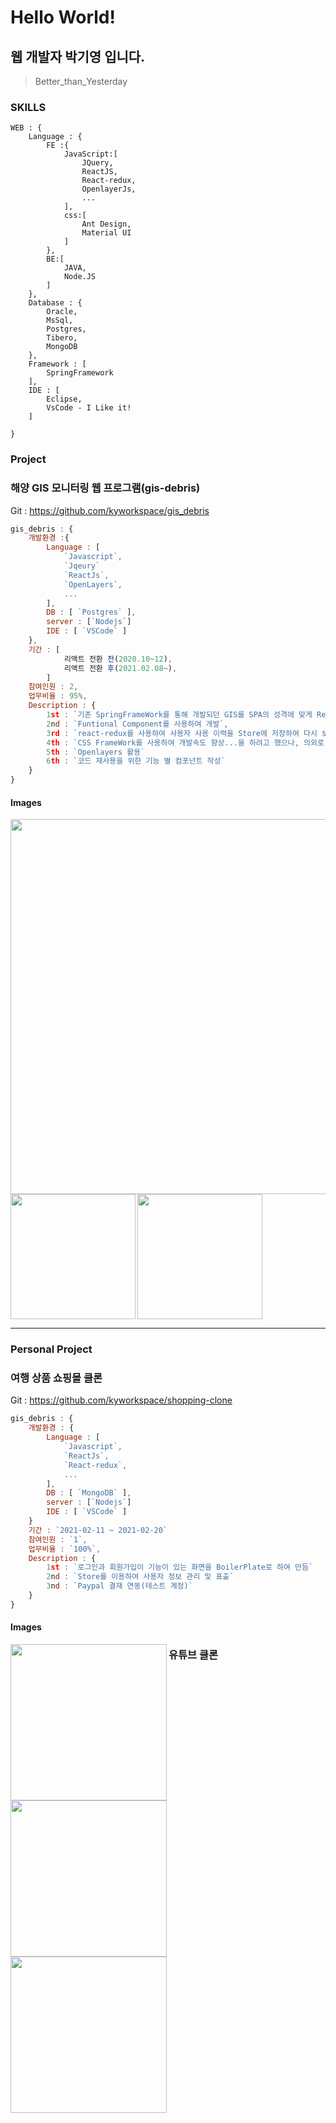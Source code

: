 # Hello World!
## 웹 개발자 박기영 입니다.
> Better_than_Yesterday
### SKILLS
```
WEB : {
    Language : {
        FE :{
            JavaScript:[
                JQuery,
                ReactJS,
                React-redux,
                OpenlayerJs,
                ...
            ],
            css:[
                Ant Design,
                Material UI
            ]
        },
        BE:[
            JAVA,
            Node.JS
        ]
    },
    Database : {
        Oracle,
        MsSql,
        Postgres,
        Tibero,
        MongoDB
    },
    Framework : [
        SpringFramework
    ],
    IDE : [
        Eclipse,
        VsCode - I Like it!
    ]
    
}
```
### Project
### 해양 GIS 모니터링 웹 프로그램(gis-debris)
Git : https://github.com/kyworkspace/gis_debris
```javascript
gis_debris : {
    개발환경 :{
        Language : [
            `Javascript`,
            `Jqeury`
            `ReactJs`,
            `OpenLayers`,
            ...
        ],
        DB : [ `Postgres` ],
        server : [`Nodejs`]
        IDE : [ `VSCode` ]
    },
    기간 : [
            리액트 전환 전(2020.10~12),
            리액트 전환 후(2021.02.08~),
        ]
    참여인원 : 2,
    업무비율 : 95%,
    Description : {
        1st : `기존 SpringFrameWork를 통해 개발되던 GIS를 SPA의 성격에 맞게 ReactJS 로 개발환경을 전환하여 리팩토링`,
        2nd : `Funtional Component를 사용하여 개발`,
        3rd : `react-redux를 사용하여 사용자 사용 이력을 Store에 저장하여 다시 보기시 즉각적으로 불러 올 수 있도록 노력중`,
        4th : `CSS FrameWork를 사용하여 개발속도 향상...을 하려고 했으나, 의외로 눈에 띄는게 딱 없어서 이것저것 테스트해보고 없으면 직접 만듬`,
        5th : `Openlayers 활용`
        6th : `코드 재사용을 위한 기능 별 컴포넌트 작성`
    }
}
```
#### Images
<div>
<img src = 'https://user-images.githubusercontent.com/45280952/108811974-927a7880-75f1-11eb-8bf1-96901396b2e7.png' width="600px" >
<br/>
<img src = 'https://user-images.githubusercontent.com/45280952/108010784-07294200-7049-11eb-84c7-540e2c115238.png' width="200px" >
<img src = 'https://user-images.githubusercontent.com/45280952/108799564-f4c48080-75d3-11eb-8d7b-1a61075c1a53.png' width="200px" align="left">
</div>

<hr/>

### Personal Project
### 여행 상품 쇼핑몰 클론
Git : https://github.com/kyworkspace/shopping-clone
```javascript
gis_debris : {
    개발환경 : {
        Language : [
            `Javascript`,
            `ReactJs`,
            `React-redux`,
            ...
        ],
        DB : [ `MongoDB` ],
        server : [`Nodejs`]
        IDE : [ `VSCode` ]
    }
    기간 : `2021-02-11 ~ 2021-02-20`
    참여인원 : `1`,
    업무비율 : `100%`,
    Description : {
        1st : `로그인과 회원가입이 기능이 있는 화면을 BoilerPlate로 하여 만듬`
        2nd : `Store를 이용하여 사용자 정보 관리 및 표출`
        3nd : `Paypal 결재 연동(테스트 계정)`
    }
}
```
#### Images
<img src = 'https://user-images.githubusercontent.com/45280952/107639568-62a7a880-6cb4-11eb-9e8a-280a7b61c7f8.png' width = "250px" align="left">
<img src = 'https://user-images.githubusercontent.com/45280952/107639700-94b90a80-6cb4-11eb-9c1b-014819ff858c.png' width = "250px" align="left">
<img src = 'https://user-images.githubusercontent.com/45280952/107639817-c0d48b80-6cb4-11eb-83e6-23ddfd1dbdda.png' width = "250px" align="left">

### 유튜브 클론
